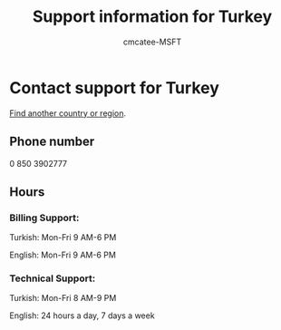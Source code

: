 ﻿---                                
title: Support information for Turkey
author: cmcatee-MSFT
ms.author: cmcatee
manager: mnirkhe
audience: Admin
ms.topic: reference
ms.service: o365-administration
localization_priority: Priority
description: Learn how to contact support for your country or region.
ROBOTS: NOINDEX, NOFOLLOW
---

# Contact support for Turkey

[Find another country or region](../contact-support-for-business-products.md).

## Phone number
0 850 3902777

## Hours
### Billing Support:

Turkish: Mon-Fri 9 AM-6 PM

English: Mon-Fri 9 AM-6 PM

### Technical Support:

Turkish: Mon-Fri 8 AM-9 PM

English: 24 hours a day, 7 days a week